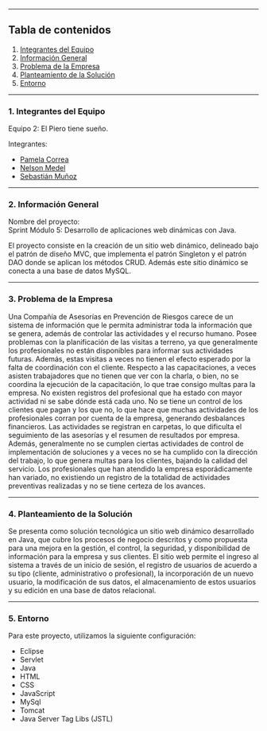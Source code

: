 ***
## Tabla de contenidos

1. [Integrantes del Equipo](#Integrantes-del-Equipo)
2. [Información General](#Información-General)
3. [Problema de la Empresa](#Problema-de-la-Empresa)
4. [Planteamiento de la Solución](#Planteamiento-de-la-Solución)
5. [Entorno](#Entorno)

***
### 1. Integrantes del Equipo <a name="Integrantes-del-Equipo"></a>

Equipo 2: El Piero tiene sueño.

Integrantes:
* [Pamela Correa](https://github.com/Pame-b182/Sprint_M5)
* [Nelson Medel](https://github.com/chinomedel/Enlace)
* [Sebastián Muñoz](https://github.com/SebMunz/Sprint_M5)

***
### 2. Información General <a name="Información-General"></a>

Nombre del proyecto:
<br> Sprint Módulo 5: Desarrollo de aplicaciones web dinámicas con Java.

El proyecto consiste en la creación de un sitio web dinámico, delineado bajo el patrón de diseño MVC, que implementa el 
patrón Singleton y el patrón DAO donde se aplican los métodos CRUD. Además este sitio dinámico se conecta a una base de 
datos MySQL.

***
### 3. Problema de la Empresa <a name="Problema-de-la-Empresa"></a>

Una Compañía de Asesorías en Prevención de Riesgos carece de un sistema de información que le permita administrar toda
la información que se genera, además de controlar las actividades y el recurso humano.
Posee problemas con la planificación de las visitas a terreno, ya que generalmente los profesionales no están
disponibles para informar sus actividades futuras. Además, estas visitas a veces no tienen el efecto esperado por la
falta de coordinación con el cliente.
Respecto a las capacitaciones, a veces asisten trabajadores que no tienen que ver con la charla, o bien, no se coordina
la ejecución de la capacitación, lo que trae consigo multas para la empresa.
No existen registros del profesional que ha estado con mayor actividad ni se sabe dónde está cada uno.
No se tiene un control de los clientes que pagan y los que no, lo que hace que muchas actividades de los profesionales
corran por cuenta de la empresa, generando desbalances financieros.
Las actividades se registran en carpetas, lo que dificulta el seguimiento de las asesorías y el resumen de resultados
por empresa. Además, generalmente no se cumplen ciertas actividades de control de implementación de soluciones y a veces
no se ha cumplido con la dirección del trabajo, lo que genera multas para los clientes, bajando la calidad del servicio.
Los profesionales que han atendido la empresa esporádicamente han variado, no existiendo un registro de la totalidad de
actividades preventivas realizadas y no se tiene certeza de los avances.

***
### 4. Planteamiento de la Solución <a name="Planteamiento-de-la-solución"></a>

Se presenta como solución tecnológica un sitio web dinámico desarrollado en Java, que cubre los procesos de negocio 
descritos y como propuesta para una mejora en la gestión, el control, la seguridad, y disponibilidad de información 
para la empresa y sus clientes.
El sitio web permite el ingreso al sistema a través de un inicio de sesión, el registro de usuarios de acuerdo a su tipo 
(cliente, administrativo o profesional), la incorporación de un nuevo usuario, la modificación de sus datos, el
almacenamiento de estos usuarios y su edición en una base de datos relacional.

***
### 5. Entorno <a name="Entorno"></a>
Para este proyecto, utilizamos la siguiente configuración:
- Eclipse
- Servlet
- Java
- HTML
- CSS
- JavaScript
- MySql
- Tomcat
- Java Server Tag Libs (JSTL)

